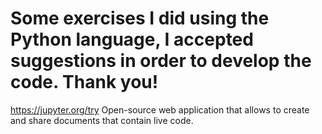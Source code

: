 # Some exercises I did using the Python language, I accepted suggestions in order to develop the code. Thank you! 

    


https://jupyter.org/try Open-source web application that allows to create and share documents that contain live code.
